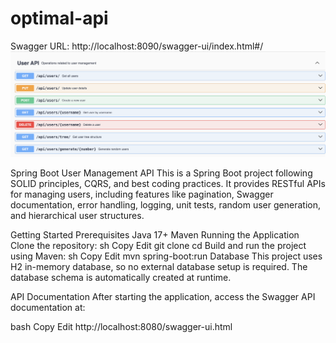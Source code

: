 # optimal-api

Swagger URL: http://localhost:8090/swagger-ui/index.html#/
![Project Logo](images/swagger.png)

Spring Boot User Management API
This is a Spring Boot project following SOLID principles, CQRS, and best coding practices. It provides RESTful APIs for managing users, including features like pagination, Swagger documentation, error handling, logging, unit tests, random user generation, and hierarchical user structures.

Getting Started
Prerequisites
Java 17+
Maven
Running the Application
Clone the repository:
sh
Copy
Edit
git clone <your-repo-url>
cd <your-project-directory>
Build and run the project using Maven:
sh
Copy
Edit
mvn spring-boot:run
Database
This project uses H2 in-memory database, so no external database setup is required. The database schema is automatically created at runtime.

API Documentation
After starting the application, access the Swagger API documentation at:

bash
Copy
Edit
http://localhost:8080/swagger-ui.html

